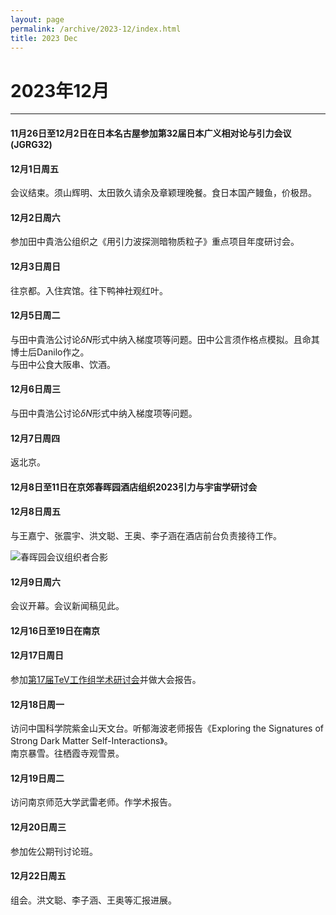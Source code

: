 ```yaml
---
layout: page
permalink: /archive/2023-12/index.html
title: 2023 Dec
---
```


# 2023年12月

---

#### 11月26日至12月2日在日本名古屋参加第32届日本广义相对论与引力会议(JGRG32)

#### 12月1日周五

会议结束。须山辉明、太田敦久请余及章颖理晚餐。食日本国产鳗鱼，价极昂。

#### 12月2日周六

参加田中貴浩公组织之《用引力波探测暗物质粒子》重点项目年度研讨会。

#### 12月3日周日

往京都。入住宾馆。往下鸭神社观红叶。

#### 12月5日周二

与田中貴浩公讨论$\delta N$形式中纳入梯度项等问题。田中公言须作格点模拟。且命其博士后Danilo作之。<br>与田中公食大阪串、饮酒。

#### 12月6日周三

与田中貴浩公讨论$\delta N$形式中纳入梯度项等问题。  

#### 12月7日周四

返北京。

#### 12月8日至11日在京郊春晖园酒店组织2023引力与宇宙学研讨会

#### 12月8日周五

与王嘉宁、张震宇、洪文聪、王奥、李子涵在酒店前台负责接待工作。

![春晖园会议组织者合影](/images/Chunhuiyuan2023LOC.jpg)

#### 12月9日周六

会议开幕。会议新闻稿见此。

#### 12月16日至19日在南京

#### 12月17日周日

参加[第17届TeV工作组学术研讨会](https://indico.ihep.ac.cn/event/20782/)并做大会报告。

#### 12月18日周一

访问中国科学院紫金山天文台。听郁海波老师报告《Exploring the Signatures of Strong Dark Matter Self-Interactions》。<br>南京暴雪。往栖霞寺观雪景。

#### 12月19日周二

访问南京师范大学武雷老师。作学术报告。

#### 12月20日周三

参加佐公期刊讨论班。

#### 12月22日周五

组会。洪文聪、李子涵、王奥等汇报进展。

#### 
